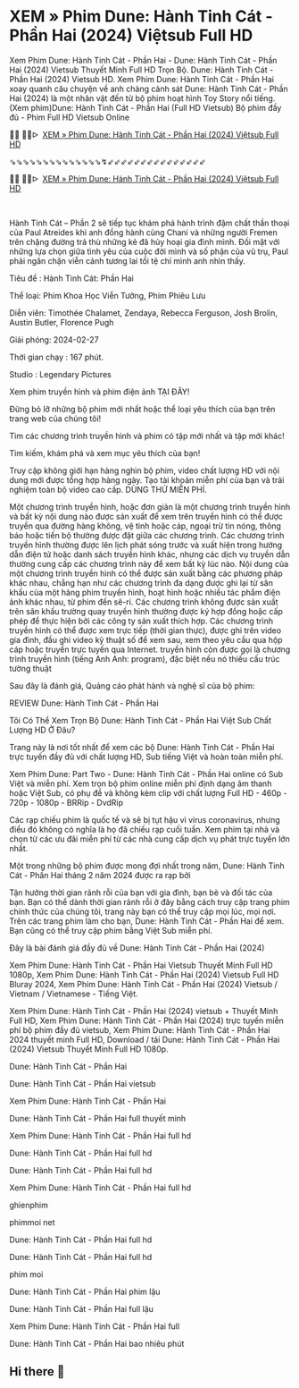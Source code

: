 XEM » Phim Dune: Hành Tinh Cát - Phần Hai (2024) Việtsub Full HD
=
Xem Phim Dune: Hành Tinh Cát - Phần Hai - Dune: Hành Tinh Cát - Phần Hai (2024) Vietsub Thuyết Minh Full HD Trọn Bộ. Dune: Hành Tinh Cát - Phần Hai (2024) Vietsub HD. Xem Phim Dune: Hành Tinh Cát - Phần Hai xoay quanh câu chuyện về anh chàng cảnh sát Dune: Hành Tinh Cát - Phần Hai (2024) là một nhân vật đến từ bộ phim hoạt hình Toy Story nổi tiếng. (Xem phim)Dune: Hành Tinh Cát - Phần Hai (Full HD Vietsub) Bộ phim đầy đủ - Phim Full HD Vietsub Online

<p>🔴🔴 🔴🔴ᐅ &nbsp;<a href="https://t.co/WjS91LVNO7">XEM &raquo; Phim Dune: H&agrave;nh Tinh C&aacute;t - Phần Hai (2024) Việtsub Full HD</a></p>
<p>⇘⇘⇘⇘⇘⇘⇘⇘⇘⇘⇘⇘⇘⇘↯⇙⇙⇙⇙⇙⇙⇙⇙⇙⇙⇙⇙⇙⇙⇙</p>
<p>🔴🔴 🔴🔴ᐅ &nbsp;<a href="https://t.co/hI4yis67A5">XEM &raquo; Phim Dune: H&agrave;nh Tinh C&aacute;t - Phần Hai (2024) Việtsub Full HD</a></p>
<p><br></p>

Hành Tinh Cát – Phần 2 sẽ tiếp tục khám phá hành trình đậm chất thần thoại của Paul Atreides khi anh đồng hành cùng Chani và những người Fremen trên chặng đường trả thù những kẻ đã hủy hoại gia đình mình. Đối mặt với những lựa chọn giữa tình yêu của cuộc đời mình và số phận của vũ trụ, Paul phải ngăn chặn viễn cảnh tương lai tồi tệ chỉ mình anh nhìn thấy.



Tiêu đề : Hành Tinh Cát: Phần Hai

Thể loại: Phim Khoa Học Viễn Tưởng, Phim Phiêu Lưu

Diễn viên: Timothée Chalamet, Zendaya, Rebecca Ferguson, Josh Brolin, Austin Butler, Florence Pugh

Giải phóng: 2024-02-27

Thời gian chạy : 167 phút.



Studio : Legendary Pictures 



Xem phim truyền hình và phim điện ảnh TẠI ĐÂY!

Đừng bỏ lỡ những bộ phim mới nhất hoặc thể loại yêu thích của bạn trên trang web của chúng tôi!

Tìm các chương trình truyền hình và phim có tập mới nhất và tập mới khác!



Tìm kiếm, khám phá và xem mục yêu thích của bạn!

 Truy cập không giới hạn hàng nghìn bộ phim, video chất lượng HD với nội dung mới được tổng hợp hàng ngày. Tạo tài khoản miễn phí của bạn và trải nghiệm toàn bộ video cao cấp. DÙNG THỬ MIỄN PHÍ.

Một chương trình truyền hình, hoặc đơn giản là một chương trình truyền hình và bất kỳ nội dung nào được sản xuất để xem trên truyền hình có thể được truyền qua đường hàng không, vệ tinh hoặc cáp, ngoại trừ tin nóng, thông báo hoặc tiến bộ thường được đặt  giữa các chương trình. Các chương trình truyền hình thường được lên lịch phát sóng trước và xuất hiện trong hướng dẫn điện tử hoặc danh sách truyền hình khác, nhưng các dịch vụ truyền dẫn thường cung cấp các chương trình này để xem bất kỳ lúc nào. Nội dung của một chương trình truyền hình có thể được sản xuất bằng các phương pháp khác nhau, chẳng hạn như các chương trình đa dạng  được ghi lại từ sân khấu của một hãng phim truyền hình, hoạt hình hoặc nhiều tác phẩm điện ảnh khác nhau, từ phim đến sê-ri. Các chương trình không được sản xuất trên sân khấu trường quay truyền hình thường được ký hợp đồng hoặc cấp phép  để thực hiện bởi các công ty sản xuất thích hợp. Các chương trình truyền hình có thể được xem trực tiếp (thời gian thực), được ghi trên  video gia đình, đầu ghi video kỹ thuật số để xem sau, xem theo yêu cầu qua hộp cáp hoặc truyền trực tuyến qua  Internet. truyền hình còn được gọi là chương trình truyền hình (tiếng Anh Anh: program), đặc biệt nếu nó thiếu cấu trúc tường thuật 



Sau đây là đánh giá, Quảng cáo phát hành và nghệ sĩ của bộ phim:



REVIEW Dune: Hành Tinh Cát - Phần Hai



Tôi Có Thể Xem Trọn Bộ Dune: Hành Tinh Cát - Phần Hai Việt Sub Chất Lượng HD Ở Đâu?



Trang này là nơi tốt nhất để xem các bộ Dune: Hành Tinh Cát - Phần Hai trực tuyến đầy đủ với chất lượng HD, Sub tiếng Việt và hoàn toàn miễn phí.



Xem Phim Dune: Part Two - Dune: Hành Tinh Cát - Phần Hai online có Sub Việt và miễn phí. Xem trọn bộ phim online miễn phí định dạng âm thanh hoặc Việt Sub, có phụ đề và không kèm clip với chất lượng Full HD - 460p - 720p - 1080p - BRRip - DvdRip



Các rạp chiếu phim là quốc tế và sẽ bị tụt hậu vì virus coronavirus, nhưng điều đó không có nghĩa là họ đã chiếu rạp cuối tuần. Xem phim tại nhà và chọn từ các ưu đãi miễn phí từ các nhà cung cấp dịch vụ phát trực tuyến lớn nhất.



Một trong những bộ phim được mong đợi nhất trong năm, Dune: Hành Tinh Cát - Phần Hai tháng 2 năm 2024 được ra rạp bởi



Tận hưởng thời gian rảnh rỗi của bạn với gia đình, bạn bè và đối tác của bạn. Bạn có thể dành thời gian rảnh rỗi ở đây bằng cách truy cập trang phim chính thức của chúng tôi, trang này bạn có thể truy cập mọi lúc, mọi nơi. Trên các trang phim làm cho bạn, Dune: Hành Tinh Cát - Phần Hai để xem. Bạn cũng có thể truy cập phim bằng Việt Sub miễn phí.



Đây là bài đánh giá đầy đủ về Dune: Hành Tinh Cát - Phần Hai (2024)



Xem Phim Dune: Hành Tinh Cát - Phần Hai Vietsub Thuyết Minh Full HD 1080p, Xem Phim Dune: Hành Tinh Cát - Phần Hai (2024) Vietsub Full HD Bluray 2024, Xem Phim Dune: Hành Tinh Cát - Phần Hai (2024) Vietsub / Vietnam / Vietnamese - Tiếng Việt.



Xem Phim Dune: Hành Tinh Cát - Phần Hai (2024) vietsub + Thuyết Minh Full HD, Xem Phim Dune: Hành Tinh Cát - Phần Hai (2024) trực tuyến miễn phí bộ phim đầy đủ vietsub, Xem Phim Dune: Hành Tinh Cát - Phần Hai 2024 thuyết minh Full HD, Download / tải Dune: Hành Tinh Cát - Phần Hai (2024) Vietsub Thuyết Minh Full HD 1080p.



Dune: Hành Tinh Cát - Phần Hai



Dune: Hành Tinh Cát - Phần Hai vietsub



Xem Phim Dune: Hành Tinh Cát - Phần Hai



Dune: Hành Tinh Cát - Phần Hai full thuyết minh



Xem Phim Dune: Hành Tinh Cát - Phần Hai full hd



Dune: Hành Tinh Cát - Phần Hai full hd



Dune: Hành Tinh Cát - Phần Hai full hd



Xem Phim Dune: Hành Tinh Cát - Phần Hai full hd



ghienphim



phimmoi net



Dune: Hành Tinh Cát - Phần Hai full hd



Dune: Hành Tinh Cát - Phần Hai full hd



phim moi



Dune: Hành Tinh Cát - Phần Hai phim lậu



Dune: Hành Tinh Cát - Phần Hai full lậu



Xem Phim Dune: Hành Tinh Cát - Phần Hai full



Dune: Hành Tinh Cát - Phần Hai bao nhiêu phút
## Hi there 👋

<!--

**Here are some ideas to get you started:**

🙋‍♀️ A short introduction - what is your organization all about?
🌈 Contribution guidelines - how can the community get involved?
👩‍💻 Useful resources - where can the community find your docs? Is there anything else the community should know?
🍿 Fun facts - what does your team eat for breakfast?
🧙 Remember, you can do mighty things with the power of [Markdown](https://docs.github.com/github/writing-on-github/getting-started-with-writing-and-formatting-on-github/basic-writing-and-formatting-syntax)
-->
